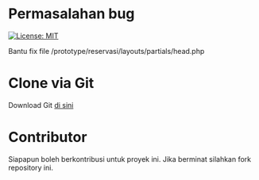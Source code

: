 # Permasalahan bug
[![License: MIT](https://img.shields.io/badge/License-MIT-yellow.svg)](https://opensource.org/licenses/MIT)

Bantu fix file /prototype/reservasi/layouts/partials/head.php

# Clone via Git
Download Git [di sini](https://git-scm.com/downloads)

# Contributor
Siapapun boleh berkontribusi untuk proyek ini. Jika berminat silahkan fork repository ini.
